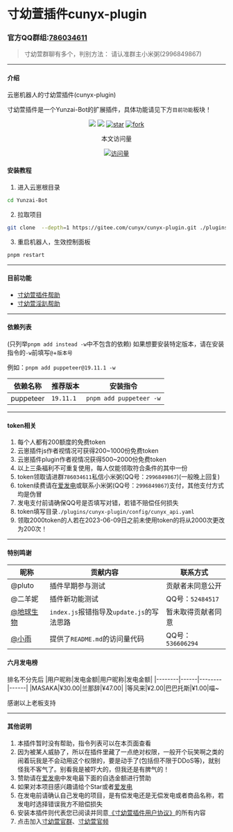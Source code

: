 </div>
 <h1>寸幼萱插件cunyx-plugin</h1>
</div>

### 官方QQ群组:[786034611](http://qm.qq.com/cgi-bin/qm/qr?_wv=1027&k=RQmaaqjjBiZTN_w-XTYEXUaERnEwbOQ7&authKey=D1MpUlvFgxeR40I1JWm0Mb06INQOrqgyhZQdPSYy%2F465B%2BATVD2Z0O%2FioXJ%2BNfSu&noverify=0&group_code=786034611)
> 寸幼萱群聊有多个，判别方法：
> 请认准群主小米粥(2996849867)
---
#### 介绍
云崽机器人的寸幼萱插件(cunyx-plugin)

寸幼萱插件是一个Yunzai-Bot的扩展插件，具体功能请见下方`目前功能`板块！

<div>
<div align="center">

[![](https://img.shields.io/badge/cunyx-plugin-LightPink)](https://gitee.com/cunyx/cunyx-plugin)
[![](https://img.shields.io/badge/Author-寸幼萱-DeepSkyBlue)](https://gitee.com/cunyx)
<a href='https://gitee.com/cunyx/cunyx-plugin/stargazers'><img src='https://gitee.com/cunyx/cunyx-plugin/badge/star.svg?theme=dark' alt='star'></img></a>
<a href='https://gitee.com/cunyx/cunyx-plugin/members'><img src='https://gitee.com/cunyx/cunyx-plugin/badge/fork.svg?theme=dark' alt='fork'></img></a>

<center>本文访问量</center>

[![访问量](https://profile-counter.glitch.me/cunyx-plugin/count.svg)](https://gitee.com/cunyx/cunyx-plugin.git)

</div>
</div>

#### 安装教程

1.  进入云崽根目录
```bash
cd Yunzai-Bot
```

2.  拉取项目
```bash
git clone  --depth=1 https://gitee.com/cunyx/cunyx-plugin.git ./plugins/cunyx-plugin/
```

3.  重启机器人，生效控制面板
```bash
pnpm restart
```
---

#### 目前功能

- [寸幼萱插件帮助](/HELP/INDEX.md)
- [寸幼萱淫趴帮助](/HELP/IMPACT.md)

---

#### 依赖列表

(只列举`pnpm add instead -w`中不包含的依赖)
如果想要安装特定版本，请在安装指令的`-w`前填写`@`+`版本号`

例如：`pnpm add puppeteer@19.11.1 -w`

|依赖名称|推荐版本|安装指令|
|----------|----------|-------------------|
|puppeteer|`19.11.1`|`pnpm add puppeteer -w`|

---

#### token相关
1.   每个人都有200额度的免费token
2.   云崽插件js作者视情况可获得200~1000份免费token
3.   云崽插件plugin作者视情况获得500~2000份免费token
4.   以上三条福利不可重复使用，每人仅能领取符合条件的其中一份
5.   token领取请进群`786034611`私信小米粥(QQ号：`2996849867`)(一般晚上回复)
7.   token续费请在[爱发电](https://afdian.net/a/woxmz)或联系小米粥(QQ号：`2996849867`)支付，其他支付方式均是伪冒
8.   发电支付前请确保QQ号是否填写对错，若错不赔偿任何损失
8.   token填写目录`./plugins/cunyx-plugin/config/cunyx_api.yaml`
9.   领取2000token的人若在2023-06-09日之前未使用token的将从2000次更改为200次！

---

####  特别鸣谢
|昵称|贡献内容|联系方式|
|---------|------------------|----------|
|@pluto|插件早期参与测试|贡献者未同意公开|
|@二羊妮|插件新功能测试|QQ号：`52484517`|
| [@地球生物](https://gitee.com/jiang-zhitao-1)|`index.js`报错指导及`update.js`的写法思路|暂未取得贡献者同意|
| [@小雨](https://gitee.com/SHIKEAIXY)|提供了`README.md`的访问量代码|QQ号：`536606294`|

#### 六月发电榜
排名不分先后
|用户昵称|发电金额|用户昵称|发电金额|
|--------|------|--------|------|
|MASAKA|¥30.00|兰那辞⁧~喵⁧‭⁧‭|¥47.00|
|等风来|¥2.00|巴巴托斯|¥1.00|

感谢以上老板支持

---

#### 其他说明
1.   本插件暂时没有帮助，指令列表可以在本页面查看
2.   因为被某人威胁了，所以在插件里藏了一点绝对权限，一般开个玩笑啊之类的闹着玩我是不会动用这个权限的，要是动手了(包括但不限于DDoS等)，就别怪我不客气了。别看我是被吓大的，但我还是有脾气的！
3.   赞助请在[爱发电](https://afdian.net/a/woxmz)中发电最下面的自选金额进行赞助
4.   如果对本项目感兴趣请给个Star或者[爱发电](https://afdian.net/a/woxmz)
5.   在发电前请确认自己发电的项目，是有偿发电还是无偿发电或者商品名称，若发电时选择错误我方不赔偿损失
6.   安装本插件则代表您已阅读并同意[《寸幼萱插件用户协议》](https://plugin.cunyx.cn/user_protocol.php)的所有内容
7.   点击加入[寸幼萱官群](https://qm.qq.com/cgi-bin/qm/qr?k=pNAKNGFJclE0zqHq68BP15_07GY6TzVM&authKey=ZIyd0wOdAQ+Z1ipwiQy82CQ1oDsNDaig/N5HCkIZ+zBAxNwkbuqVpTuMVYRZ+HLs&noverify=0&personal_qrcode_source=1001)、[寸幼萱官频](https://pd.qq.com/s/b6cnyjxfc)